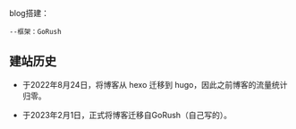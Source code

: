 blog搭建：

```
--框架：GoRush
```

## 建站历史

- 于2022年8月24日，将博客从 hexo 迁移到 hugo，因此之前博客的流量统计归零。

- 于2023年2月1日，正式将博客迁移自GoRush（自己写的）。

